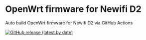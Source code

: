 # OpenWrt firmware for Newifi D2

Auto build OpenWrt firmware for Newifi D2 via GitHub Actions

[![GitHub release (latest by date)](https://img.shields.io/github/v/release/huoyubaba/Autobuild-Newifi_D2?style=for-the-badge&label=Download)](https://github.com/huoyubaba/Autobuild-Newifi_D2/releases/latest)
